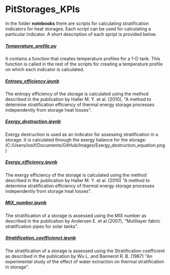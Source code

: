 # PitStorages_KPIs

In the folder **notebooks** there are scripts for calculating stratification indicators for heat storages. Each script can be used for calculating a particular indicator. A short description of each spript is provided below.

##### [Temperature_profile.py](https://github.com/PitStorages/PitStorages_KPIs/blob/main/notebooks/temperature_profile.py)
It contains a function that creates temperature profiles for a 1-D tank. This function is called in the rest of the scripts for creating a temperature profile on which each indicator is calculated.

##### [Entropy_efficiency.ipynb](https://github.com/PitStorages/PitStorages_KPIs/blob/main/notebooks/Entropy_efficiency.ipynb)
The entropy efficiency of the storage is calculated using the method described in the publication by Haller M. Y. et al. (2010), "A method to determine stratification efficiency of thermal energy storage processes independently from storage heat losses".

##### [Exergy_destruction.ipynb](https://github.com/PitStorages/PitStorages_KPIs/blob/main/notebooks/Exergy_destuction.ipynb)
Exergy destruction is used as an indicator for assessing stratification in a storage. It is calculated through the exergy balance for the storage:
(C:/Users/iosif/Documents/GitHub/Images/Exergy_destruction_equation.png)

##### [Exergy_efficiency.ipynb](https://github.com/PitStorages/PitStorages_KPIs/blob/main/notebooks/Exergy_efficiency.ipynb)
The exergy efficiency of the storage is calculated using the method described in the publication by Haller M. Y. et al. (2010) "A method to determine stratification efficiency of thermal energy storage processes independently from storage heat losses".

##### [MIX_number.ipynb](https://github.com/PitStorages/PitStorages_KPIs/blob/main/notebooks/MIX_number.ipynb)
The stratification of a storage is assessed using the MIX number as described in the publication by Andersen E. et al.(2007), "Mutlilayer fabric stratification pipes for solar tanks".

##### [Stratification_coefficienct.ipynb](https://github.com/PitStorages/PitStorages_KPIs/blob/main/notebooks/Stratification_coefficient.ipynb)
The stratification of a storage is assessed using the Stratification coefficient as described in the publication by Wu L. and Bannerot R. B. (1987) "An experimental study of the effect of water extraction on thermal stratification in storage".
